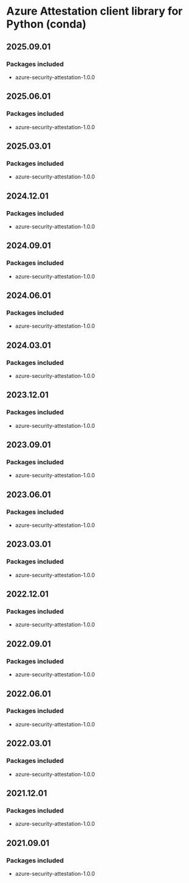 # Azure Attestation client library for Python (conda)

## 2025.09.01

### Packages included

- azure-security-attestation-1.0.0

## 2025.06.01

### Packages included

- azure-security-attestation-1.0.0

## 2025.03.01

### Packages included

- azure-security-attestation-1.0.0

## 2024.12.01

### Packages included

- azure-security-attestation-1.0.0

## 2024.09.01

### Packages included

- azure-security-attestation-1.0.0

## 2024.06.01

### Packages included

- azure-security-attestation-1.0.0

## 2024.03.01

### Packages included

- azure-security-attestation-1.0.0

## 2023.12.01

### Packages included

- azure-security-attestation-1.0.0

## 2023.09.01

### Packages included

- azure-security-attestation-1.0.0

## 2023.06.01

### Packages included

- azure-security-attestation-1.0.0

## 2023.03.01

### Packages included

- azure-security-attestation-1.0.0

## 2022.12.01

### Packages included

- azure-security-attestation-1.0.0

## 2022.09.01

### Packages included

- azure-security-attestation-1.0.0

## 2022.06.01

### Packages included

- azure-security-attestation-1.0.0

## 2022.03.01

### Packages included

- azure-security-attestation-1.0.0

## 2021.12.01

### Packages included

- azure-security-attestation-1.0.0

## 2021.09.01

### Packages included

- azure-security-attestation-1.0.0
